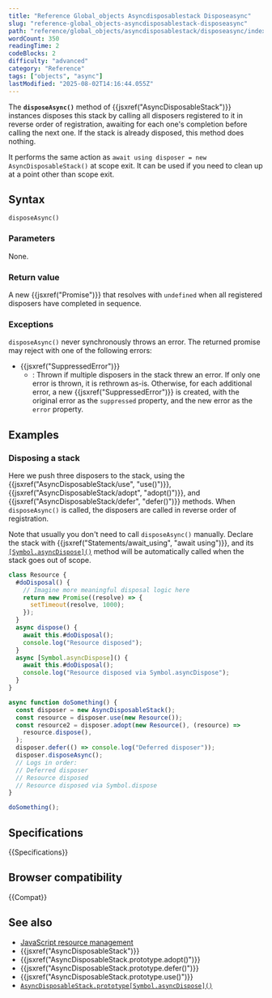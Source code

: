 ```yaml
---
title: "Reference Global_objects Asyncdisposablestack Disposeasync"
slug: "reference-global_objects-asyncdisposablestack-disposeasync"
path: "reference/global_objects/asyncdisposablestack/disposeasync/index.md"
wordCount: 350
readingTime: 2
codeBlocks: 2
difficulty: "advanced"
category: "Reference"
tags: ["objects", "async"]
lastModified: "2025-08-02T14:16:44.055Z"
---
```



The **`disposeAsync()`** method of {{jsxref("AsyncDisposableStack")}} instances disposes this stack by calling all disposers registered to it in reverse order of registration, awaiting for each one's completion before calling the next one. If the stack is already disposed, this method does nothing.

It performs the same action as `await using disposer = new AsyncDisposableStack()` at scope exit. It can be used if you need to clean up at a point other than scope exit.

## Syntax

```js-nolint
disposeAsync()
```

### Parameters

None.

### Return value

A new {{jsxref("Promise")}} that resolves with `undefined` when all registered disposers have completed in sequence.

### Exceptions

`disposeAsync()` never synchronously throws an error. The returned promise may reject with one of the following errors:

- {{jsxref("SuppressedError")}}
  - : Thrown if multiple disposers in the stack threw an error. If only one error is thrown, it is rethrown as-is. Otherwise, for each additional error, a new {{jsxref("SuppressedError")}} is created, with the original error as the `suppressed` property, and the new error as the `error` property.

## Examples

### Disposing a stack

Here we push three disposers to the stack, using the {{jsxref("AsyncDisposableStack/use", "use()")}}, {{jsxref("AsyncDisposableStack/adopt", "adopt()")}}, and {{jsxref("AsyncDisposableStack/defer", "defer()")}} methods. When `disposeAsync()` is called, the disposers are called in reverse order of registration.

Note that usually you don't need to call `disposeAsync()` manually. Declare the stack with {{jsxref("Statements/await_using", "await using")}}, and its [`[Symbol.asyncDispose]()`](/en-US/docs/Web/JavaScript/Reference/Global_Objects/AsyncDisposableStack/Symbol.asyncDispose) method will be automatically called when the stack goes out of scope.

```js
class Resource {
  #doDisposal() {
    // Imagine more meaningful disposal logic here
    return new Promise((resolve) => {
      setTimeout(resolve, 1000);
    });
  }
  async dispose() {
    await this.#doDisposal();
    console.log("Resource disposed");
  }
  async [Symbol.asyncDispose]() {
    await this.#doDisposal();
    console.log("Resource disposed via Symbol.asyncDispose");
  }
}

async function doSomething() {
  const disposer = new AsyncDisposableStack();
  const resource = disposer.use(new Resource());
  const resource2 = disposer.adopt(new Resource(), (resource) =>
    resource.dispose(),
  );
  disposer.defer(() => console.log("Deferred disposer"));
  disposer.disposeAsync();
  // Logs in order:
  // Deferred disposer
  // Resource disposed
  // Resource disposed via Symbol.dispose
}

doSomething();
```

## Specifications

{{Specifications}}

## Browser compatibility

{{Compat}}

## See also

- [JavaScript resource management](/en-US/docs/Web/JavaScript/Guide/Resource_management)
- {{jsxref("AsyncDisposableStack")}}
- {{jsxref("AsyncDisposableStack.prototype.adopt()")}}
- {{jsxref("AsyncDisposableStack.prototype.defer()")}}
- {{jsxref("AsyncDisposableStack.prototype.use()")}}
- [`AsyncDisposableStack.prototype[Symbol.asyncDispose]()`](/en-US/docs/Web/JavaScript/Reference/Global_Objects/AsyncDisposableStack/Symbol.asyncDispose)
